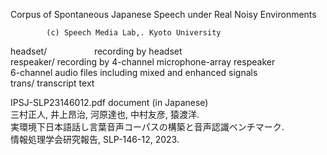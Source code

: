 Corpus of Spontaneous Japanese Speech under Real Noisy Environments  
  
			(c) Speech Media Lab,. Kyoto University  
  
  
headset/ &emsp; &emsp; &emsp; &emsp; recording by headset  
respeaker/	      recording by 4-channel microphone-array respeaker  
	6-channel audio files including mixed and enhanced signals  
trans/		      transcript text  
  
IPSJ-SLP23146012.pdf  document (in Japanese)  
	三村正人, 井上昂治, 河原達也, 中村友彦, 猿渡洋.  
	実環境下日本語話し言葉音声コーパスの構築と音声認識ベンチマーク.  
	情報処理学会研究報告, SLP-146-12, 2023.  
  
